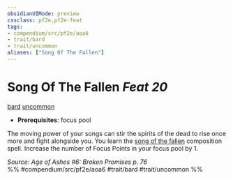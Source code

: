```yaml
---
obsidianUIMode: preview
cssclass: pf2e,pf2e-feat
tags:
- compendium/src/pf2e/aoa6
- trait/bard
- trait/uncommon
aliases: ["Song Of The Fallen"]
---
```

# Song Of The Fallen  *Feat 20*  
[bard](rules/traits/bard.md)  [uncommon](rules/traits/uncommon.md)  

- **Prerequisites**: focus pool

The moving power of your songs can stir the spirits of the dead to rise once more and fight alongside you. You learn the [song of the fallen](compendium/spells/song-of-the-fallen-aoa6.md) composition spell. Increase the number of Focus Points in your focus pool by 1.

*Source: Age of Ashes #6: Broken Promises p. 76*  
%% #compendium/src/pf2e/aoa6 #trait/bard #trait/uncommon %%